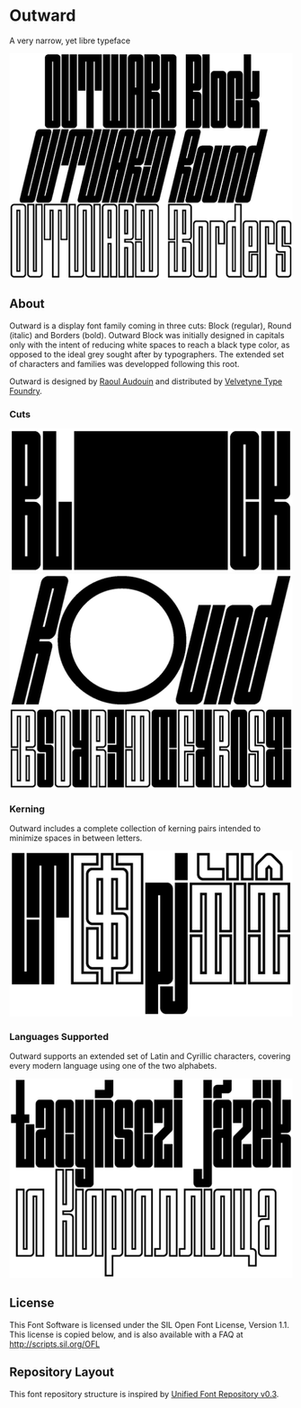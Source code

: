Outward
=======

A very narrow, yet libre typeface

![Outward family](documentation/readme-1.png)

About
-----

Outward is a display font family coming in three cuts: Block (regular), Round (italic) and Borders (bold). Outward Block was initially designed in capitals only with the intent of reducing white spaces to reach a black type color, as opposed to the ideal grey sought after by typographers. The extended set of characters and families was developped following this root.

Outward is designed by [Raoul Audouin](http://raoulaudouin.fr) and distributed by [Velvetyne Type Foundry](https://www.velvetyne.fr).

### Cuts

![Outward Block](documentation/readme-2.png)
![Outward Round](documentation/readme-3.png)
![Outward Borders](documentation/readme-4.png)

### Kerning

Outward includes a complete collection of kerning pairs intended to minimize spaces in between letters.

![Outward kerning](documentation/readme-5.png)

### Languages Supported

Outward supports an extended set of Latin and Cyrillic characters, covering every modern language using one of the two alphabets.

![Languages supported by Outward](documentation/readme-6.png)

License
-------

This Font Software is licensed under the SIL Open Font License, Version 1.1.
This license is copied below, and is also available with a FAQ at http://scripts.sil.org/OFL

Repository Layout
-----------------

This font repository structure is inspired by [Unified Font Repository v0.3](https://github.com/unified-font-repository/Unified-Font-Repository).
